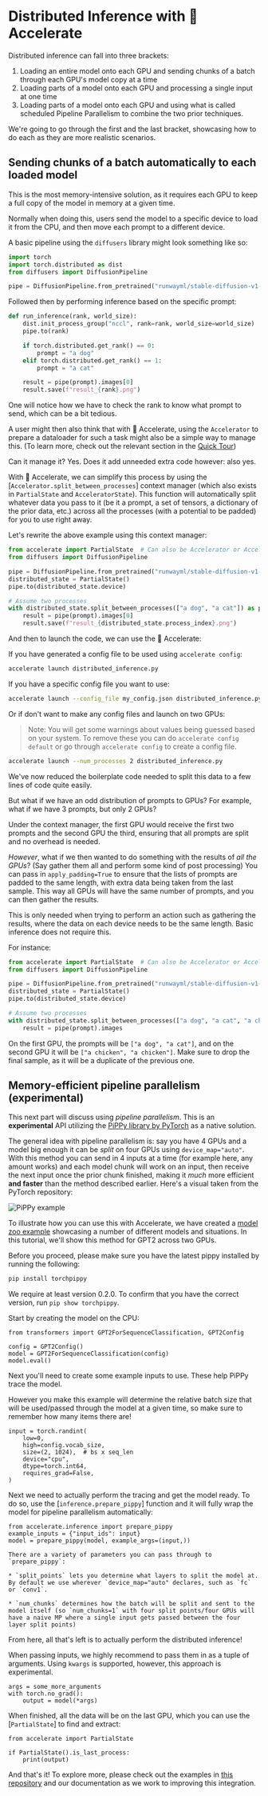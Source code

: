 <!--Copyright 2023 The HuggingFace Team. All rights reserved.

Licensed under the Apache License, Version 2.0 (the "License"); you may not use this file except in compliance with
the License. You may obtain a copy of the License at

http://www.apache.org/licenses/LICENSE-2.0

Unless required by applicable law or agreed to in writing, software distributed under the License is distributed on
an "AS IS" BASIS, WITHOUT WARRANTIES OR CONDITIONS OF ANY KIND, either express or implied. See the License for the
specific language governing permissions and limitations under the License.

⚠️ Note that this file is in Markdown but contain specific syntax for our doc-builder (similar to MDX) that may not be
rendered properly in your Markdown viewer.
-->

# Distributed Inference with 🤗 Accelerate

Distributed inference can fall into three brackets:

1. Loading an entire model onto each GPU and sending chunks of a batch through each GPU's model copy at a time
2. Loading parts of a model onto each GPU and processing a single input at one time
3. Loading parts of a model onto each GPU and using what is called scheduled Pipeline Parallelism to combine the two prior techniques. 

We're going to go through the first and the last bracket, showcasing how to do each as they are more realistic scenarios.


## Sending chunks of a batch automatically to each loaded model

This is the most memory-intensive solution, as it requires each GPU to keep a full copy of the model in memory at a given time. 

Normally when doing this, users send the model to a specific device to load it from the CPU, and then move each prompt to a different device. 

A basic pipeline using the `diffusers` library might look something like so:

```python
import torch
import torch.distributed as dist
from diffusers import DiffusionPipeline

pipe = DiffusionPipeline.from_pretrained("runwayml/stable-diffusion-v1-5", torch_dtype=torch.float16)
```
Followed then by performing inference based on the specific prompt:

```python
def run_inference(rank, world_size):
    dist.init_process_group("nccl", rank=rank, world_size=world_size)
    pipe.to(rank)

    if torch.distributed.get_rank() == 0:
        prompt = "a dog"
    elif torch.distributed.get_rank() == 1:
        prompt = "a cat"

    result = pipe(prompt).images[0]
    result.save(f"result_{rank}.png")
```
One will notice how we have to check the rank to know what prompt to send, which can be a bit tedious.

A user might then also think that with 🤗 Accelerate, using the `Accelerator` to prepare a dataloader for such a task might also be 
a simple way to manage this. (To learn more, check out the relevant section in the [Quick Tour](../quicktour#distributed-evaluation))

Can it manage it? Yes. Does it add unneeded extra code however: also yes.


With 🤗 Accelerate, we can simplify this process by using the [`Accelerator.split_between_processes`] context manager (which also exists in `PartialState` and `AcceleratorState`). 
This function will automatically split whatever data you pass to it (be it a prompt, a set of tensors, a dictionary of the prior data, etc.) across all the processes (with a potential
to be padded) for you to use right away.

Let's rewrite the above example using this context manager:

```python
from accelerate import PartialState  # Can also be Accelerator or AcceleratorState
from diffusers import DiffusionPipeline

pipe = DiffusionPipeline.from_pretrained("runwayml/stable-diffusion-v1-5", torch_dtype=torch.float16)
distributed_state = PartialState()
pipe.to(distributed_state.device)

# Assume two processes
with distributed_state.split_between_processes(["a dog", "a cat"]) as prompt:
    result = pipe(prompt).images[0]
    result.save(f"result_{distributed_state.process_index}.png")
```

And then to launch the code, we can use the 🤗 Accelerate:

If you have generated a config file to be used using `accelerate config`:

```bash
accelerate launch distributed_inference.py
```

If you have a specific config file you want to use:

```bash
accelerate launch --config_file my_config.json distributed_inference.py
```

Or if don't want to make any config files and launch on two GPUs:

> Note: You will get some warnings about values being guessed based on your system. To remove these you can do `accelerate config default` or go through `accelerate config` to create a config file.

```bash
accelerate launch --num_processes 2 distributed_inference.py
```

We've now reduced the boilerplate code needed to split this data to a few lines of code quite easily.

But what if we have an odd distribution of prompts to GPUs? For example, what if we have 3 prompts, but only 2 GPUs? 

Under the context manager, the first GPU would receive the first two prompts and the second GPU the third, ensuring that 
all prompts are split and no overhead is needed.

*However*, what if we then wanted to do something with the results of *all the GPUs*? (Say gather them all and perform some kind of post processing)
You can pass in `apply_padding=True` to ensure that the lists of prompts are padded to the same length, with extra data being taken 
from the last sample. This way all GPUs will have the same number of prompts, and you can then gather the results.

<Tip>

This is only needed when trying to perform an action such as gathering the results, where the data on each device 
needs to be the same length. Basic inference does not require this.

</Tip>

For instance:

```python
from accelerate import PartialState  # Can also be Accelerator or AcceleratorState
from diffusers import DiffusionPipeline

pipe = DiffusionPipeline.from_pretrained("runwayml/stable-diffusion-v1-5", torch_dtype=torch.float16)
distributed_state = PartialState()
pipe.to(distributed_state.device)

# Assume two processes
with distributed_state.split_between_processes(["a dog", "a cat", "a chicken"], apply_padding=True) as prompt:
    result = pipe(prompt).images
```

On the first GPU, the prompts will be `["a dog", "a cat"]`, and on the second GPU it will be `["a chicken", "a chicken"]`.
Make sure to drop the final sample, as it will be a duplicate of the previous one.

## Memory-efficient pipeline parallelism (experimental)

This next part will discuss using *pipeline parallelism*. This is an **experimental** API utilizing the [PiPPy library by PyTorch](https://github.com/pytorch/PiPPy/) as a native solution. 

The general idea with pipeline parallelism is: say you have 4 GPUs and a model big enough it can be *split* on four GPUs using `device_map="auto"`. With this method you can send in 4 inputs at a time (for example here, any amount works) and each model chunk will work on an input, then receive the next input once the prior chunk finished, making it *much* more efficient **and faster** than the method described earlier. Here's a visual taken from the PyTorch repository:

![PiPPy example](https://camo.githubusercontent.com/681d7f415d6142face9dd1b837bdb2e340e5e01a58c3a4b119dea6c0d99e2ce0/68747470733a2f2f692e696d6775722e636f6d2f657955633934372e706e67)

To illustrate how you can use this with Accelerate, we have created a [model zoo example](https://github.com/muellerzr/pippy-device-map-playground/) showcasing a number of different models and situations. In this tutorial, we'll show this method for GPT2 across two GPUs.

Before you proceed, please make sure you have the latest pippy installed by running the following:

```bash
pip install torchpippy
```

We require at least version 0.2.0. To confirm that you have the correct version, run `pip show torchpippy`.

Start by creating the model on the CPU:

```{python}
from transformers import GPT2ForSequenceClassification, GPT2Config

config = GPT2Config()
model = GPT2ForSequenceClassification(config)
model.eval()
```

Next you'll need to create some example inputs to use. These help PiPPy trace the model.

<Tip warning={true}>
    However you make this example will determine the relative batch size that will be used/passed
    through the model at a given time, so make sure to remember how many items there are!
</Tip>

```{python}
input = torch.randint(
    low=0,
    high=config.vocab_size,
    size=(2, 1024),  # bs x seq_len
    device="cpu",
    dtype=torch.int64,
    requires_grad=False,
)
```
Next we need to actually perform the tracing and get the model ready. To do so, use the [`inference.prepare_pippy`] function and it will fully wrap the model for pipeline parallelism automatically:

```{python}
from accelerate.inference import prepare_pippy
example_inputs = {"input_ids": input}
model = prepare_pippy(model, example_args=(input,))
```

<Tip>

    There are a variety of parameters you can pass through to `prepare_pippy`:
    
    * `split_points` lets you determine what layers to split the model at. By default we use wherever `device_map="auto" declares, such as `fc` or `conv1`.

    * `num_chunks` determines how the batch will be split and sent to the model itself (so `num_chunks=1` with four split points/four GPUs will have a naive MP where a single input gets passed between the four layer split points)

</Tip>

From here, all that's left is to actually perform the distributed inference!

<Tip warning={true}>

When passing inputs, we highly recommend to pass them in as a tuple of arguments. Using `kwargs` is supported, however, this approach is experimental.
</Tip>

```{python}
args = some_more_arguments
with torch.no_grad():
    output = model(*args)
```

When finished, all the data will be on the last GPU, which you can use the [`PartialState`] to find and extract:

```{python}
from accelerate import PartialState

if PartialState().is_last_process:
    print(output)
```

And that's it! To explore more, please check out the examples in [this repository](https://github.com/muellerzr/pippy-device-map-playground/) and our documentation as we work to improving this integration. 
